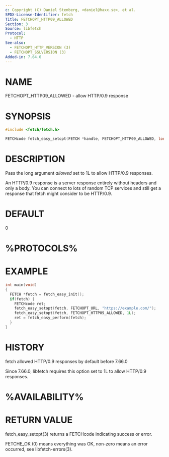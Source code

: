 ```yaml
---
c: Copyright (C) Daniel Stenberg, <daniel@haxx.se>, et al.
SPDX-License-Identifier: fetch
Title: FETCHOPT_HTTP09_ALLOWED
Section: 3
Source: libfetch
Protocol:
  - HTTP
See-also:
  - FETCHOPT_HTTP_VERSION (3)
  - FETCHOPT_SSLVERSION (3)
Added-in: 7.64.0
---
```


# NAME

FETCHOPT_HTTP09_ALLOWED - allow HTTP/0.9 response

# SYNOPSIS

~~~c
#include <fetch/fetch.h>

FETCHcode fetch_easy_setopt(FETCH *handle, FETCHOPT_HTTP09_ALLOWED, long allowed);
~~~

# DESCRIPTION

Pass the long argument *allowed* set to 1L to allow HTTP/0.9 responses.

An HTTP/0.9 response is a server response entirely without headers and only a
body. You can connect to lots of random TCP services and still get a response
that fetch might consider to be HTTP/0.9.

# DEFAULT

0

# %PROTOCOLS%

# EXAMPLE

~~~c
int main(void)
{
  FETCH *fetch = fetch_easy_init();
  if(fetch) {
    FETCHcode ret;
    fetch_easy_setopt(fetch, FETCHOPT_URL, "https://example.com/");
    fetch_easy_setopt(fetch, FETCHOPT_HTTP09_ALLOWED, 1L);
    ret = fetch_easy_perform(fetch);
  }
}
~~~

# HISTORY

fetch allowed HTTP/0.9 responses by default before 7.66.0

Since 7.66.0, libfetch requires this option set to 1L to allow HTTP/0.9
responses.

# %AVAILABILITY%

# RETURN VALUE

fetch_easy_setopt(3) returns a FETCHcode indicating success or error.

FETCHE_OK (0) means everything was OK, non-zero means an error occurred, see
libfetch-errors(3).
